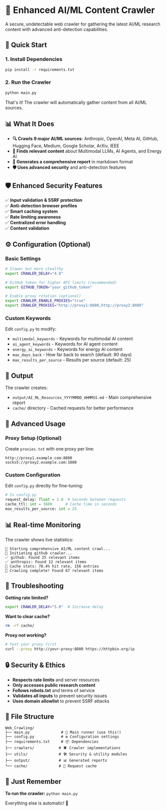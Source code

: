 # 🤖 Enhanced AI/ML Content Crawler

A secure, undetectable web crawler for gathering the latest AI/ML research content with advanced anti-detection capabilities.

## 🚀 Quick Start

### 1. Install Dependencies
```bash
pip install -r requirements.txt
```

### 2. Run the Crawler
```bash
python main.py
```

That's it! The crawler will automatically gather content from all AI/ML sources.

## 📊 What It Does

- **🔍 Crawls 9 major AI/ML sources**: Anthropic, OpenAI, Meta AI, GitHub, Hugging Face, Medium, Google Scholar, ArXiv, IEEE
- **🎯 Finds relevant content** about Multimodal LLMs, AI Agents, and Energy AI
- **📝 Generates a comprehensive report** in markdown format
- **🛡️ Uses advanced security** and anti-detection features

## 🛡️ Enhanced Security Features

✅ **Input validation & SSRF protection**  
✅ **Anti-detection browser profiles**  
✅ **Smart caching system**  
✅ **Rate limiting awareness**  
✅ **Centralized error handling**  
✅ **Content validation**  

## ⚙️ Configuration (Optional)

### Basic Settings
```bash
# Slower but more stealthy
export CRAWLER_DELAY="4.0"

# GitHub token for higher API limits (recommended)
export GITHUB_TOKEN="your_github_token"

# Enable proxy rotation (optional)
export CRAWLER_ENABLE_PROXIES="true"
export CRAWLER_PROXIES="http://proxy1:8080,http://proxy2:8080"
```

### Custom Keywords
Edit `config.py` to modify:
- `multimodal_keywords` - Keywords for multimodal AI content
- `ai_agent_keywords` - Keywords for AI agent content  
- `energy_ai_keywords` - Keywords for energy AI content
- `max_days_back` - How far back to search (default: 90 days)
- `max_results_per_source` - Results per source (default: 25)

## 📁 Output

The crawler creates:
- `output/AI_ML_Resources_YYYYMMDD_HHMMSS.md` - Main comprehensive report
- `cache/` directory - Cached requests for better performance

## 🔧 Advanced Usage

### Proxy Setup (Optional)
Create `proxies.txt` with one proxy per line:
```
http://proxy1.example.com:8080
socks5://proxy2.example.com:1080
```

### Custom Configuration
Edit `config.py` directly for fine-tuning:
```python
# In config.py
request_delay: float = 2.0  # Seconds between requests
cache_ttl: int = 3600      # Cache time in seconds
max_results_per_source: int = 25
```

## 📊 Real-time Monitoring

The crawler shows live statistics:
```
🚀 Starting comprehensive AI/ML content crawl...
📡 Initiating github crawler...
✅ github: Found 25 relevant items
✅ anthropic: Found 12 relevant items
💾 Cache stats: 78.4% hit rate, 156 entries
🎉 Crawling complete! Found 67 relevant items
```

## 🚨 Troubleshooting

**Getting rate limited?**
```bash
export CRAWLER_DELAY="5.0"  # Increase delay
```

**Want to clear cache?**
```bash
rm -rf cache/
```

**Proxy not working?**
```bash
# Test your proxy first
curl --proxy http://your-proxy:8080 https://httpbin.org/ip
```

## 🔒 Security & Ethics

- **Respects rate limits** and server resources
- **Only accesses public research content**
- **Follows robots.txt** and terms of service
- **Validates all inputs** to prevent security issues
- **Uses domain allowlist** to prevent SSRF attacks

## 📄 File Structure

```
Web_Crawling/
├── main.py              # 🎯 Main runner (use this!)
├── config.py            # ⚙️ Configuration settings
├── requirements.txt     # 📦 Dependencies
├── crawlers/           # 🕷️ Crawler implementations
├── utils/              # 🛠️ Security & utility modules
├── output/             # 📊 Generated reports
└── cache/              # 💾 Request cache
```

## 🎯 Just Remember

**To run the crawler:** `python main.py`

Everything else is automatic! 🎉
